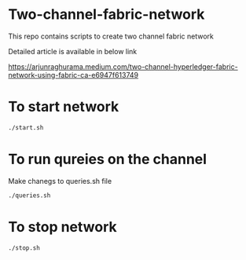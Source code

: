 # Two-channel-fabric-network
This repo contains scripts to create two channel fabric network

Detailed article is available in below link

https://arjunraghurama.medium.com/two-channel-hyperledger-fabric-network-using-fabric-ca-e6947f613749

# To start network
```bash
./start.sh
```

# To run qureies on the channel
Make chanegs to queries.sh file
```bash
./queries.sh
```

# To stop network
```bash
./stop.sh
```
